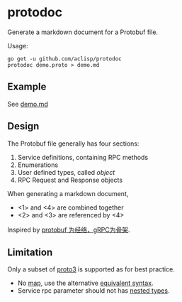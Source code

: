 # protodoc

Generate a markdown document for a Protobuf file.

Usage:

```
go get -u github.com/aclisp/protodoc
protodoc demo.proto > demo.md
```

## Example

See [demo.md](demo.md)

## Design

The Protobuf file generally has four sections:

1. Service definitions, containing RPC methods
2. Enumerations
3. User defined types, called *object*
4. RPC Request and Response objects

When generating a markdown document,
* <1> and <4> are combined together
* <2> and <3> are referenced by <4>

Inspired by [protobuf 为经络，gRPC为骨架](https://mp.weixin.qq.com/s/jMrkrLpPxzJA4GsHFHKs-Q).

## Limitation

Only a subset of [proto3](https://developers.google.com/protocol-buffers/docs/proto3) is supported as for best practice.

* No [map](https://developers.google.com/protocol-buffers/docs/proto3#maps), use the alternative [equivalent syntax](https://developers.google.com/protocol-buffers/docs/proto3#backwards_compatibility).
* Service rpc parameter should not has [nested types](https://developers.google.com/protocol-buffers/docs/proto3#nested).

